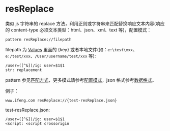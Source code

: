 # resReplace

类似 js 字符串的 replace 方法，利用正则或字符串来匹配替换响应文本内容(响应的 content-type 必须文本类型：html、json、xml、text 等)，配置模式：

	pattern resReplace://filepath

filepath 为 [Values](http://local.whistlejs.com/#values) 里面的 {key} 或者本地文件(如：`e:\test\xxx`、`e:/test/xxx`、`/User/username/test/xxx` 等):

	/user=([^&])/ig: user=$1$1
	str: replacement

pattern 参见[匹配方式](../pattern.html)，更多模式请参考[配置模式](../mode.html)，json 格式参考[数据格式](../data.html)。

例子：

	www.ifeng.com resReplace://{test-resReplace.json}


test-resReplace.json:

	/user=([^&])/ig: user=$1$1
	<script: <script crossorigin
